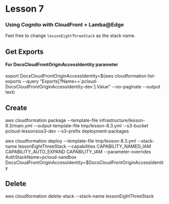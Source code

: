 # Lesson 7

### Using Cognito with CloudFront + Lamba@Edge


Feel free to change `lessonEightThreeStack` as the stack name.

## Get Exports

#### For DocsCloudFrontOriginAccessIdentity parameter
export DocsCloudFrontOriginAccessIdentity=$(aws cloudformation list-exports --query "Exports[?Name==\`pcloud-DocsCloudFrontOriginAccessIdentity-dev\`].Value" --no-paginate --output text)

## Create
aws cloudformation package --template-file infrastructure/lesson-8.3/main.yml --output-template-file tmp/lesson-8.3.yml --s3-bucket pcloud-lessonsixs3-dev --s3-prefix deployment-packages 

aws cloudformation deploy --template-file tmp/lesson-8.3.yml --stack-name lessonEightThreeStack --capabilities CAPABILITY_NAMED_IAM CAPABILITY_AUTO_EXPAND CAPABILITY_IAM  --parameter-overrides AuthStackName=pcloud-sandbox DocsCloudFrontOriginAccessIdentity=$DocsCloudFrontOriginAccessIdentity

## Delete
aws cloudformation delete-stack --stack-name lessonEightThreeStack